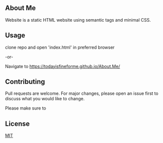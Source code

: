 ## About Me 

Website is a static HTML website using semantic tags and minimal CSS. 

## Usage

clone repo and open 'index.html' in preferred browser

-or-

Navigate to https://todayisfineforme.github.io/About.Me/

## Contributing
Pull requests are welcome. For major changes, please open an issue first to discuss what you would like to change.

Please make sure to

## License
[MIT](https://choosealicense.com/licenses/mit/)
